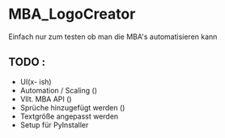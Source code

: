 # MBA_LogoCreator

Einfach nur zum testen ob man die MBA's automatisieren kann



## TODO :

- UI(x- ish) 
- Automation / Scaling ()
- Vllt. MBA API ()
- Sprüche hinzugefügt werden ()
- Textgröße angepasst werden 
- Setup für PyInstaller







